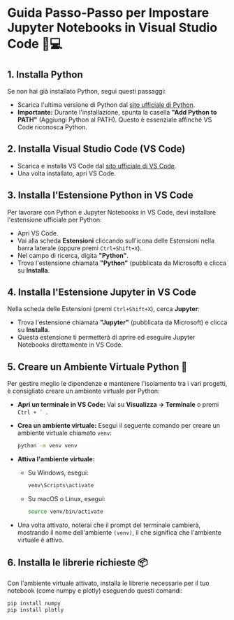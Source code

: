 # Guida Passo-Passo per Impostare Jupyter Notebooks in Visual Studio Code 🐍💻

## 1. Installa Python
Se non hai già installato Python, segui questi passaggi:
- Scarica l'ultima versione di Python dal [sito ufficiale di Python](https://www.python.org/).
- **Importante:** Durante l'installazione, spunta la casella **"Add Python to PATH"** (Aggiungi Python al PATH). Questo è essenziale affinché VS Code riconosca Python.

## 2. Installa Visual Studio Code (VS Code)
- Scarica e installa VS Code dal [sito ufficiale di VS Code](https://code.visualstudio.com/).
- Una volta installato, apri VS Code.

## 3. Installa l'Estensione Python in VS Code
Per lavorare con Python e Jupyter Notebooks in VS Code, devi installare l'estensione ufficiale per Python:
- Apri VS Code.
- Vai alla scheda **Estensioni** cliccando sull'icona delle Estensioni nella barra laterale (oppure premi `Ctrl+Shift+X`).
- Nel campo di ricerca, digita **"Python"**.
- Trova l'estensione chiamata **"Python"** (pubblicata da Microsoft) e clicca su **Installa**.

## 4. Installa l'Estensione Jupyter in VS Code
Nella scheda delle Estensioni (premi `Ctrl+Shift+X`), cerca **Jupyter**:
- Trova l'estensione chiamata **"Jupyter"** (pubblicata da Microsoft) e clicca su **Installa**. 
- Questa estensione ti permetterà di aprire ed eseguire Jupyter Notebooks direttamente in VS Code.

## 5. Creare un Ambiente Virtuale Python 🌱
Per gestire meglio le dipendenze e mantenere l'isolamento tra i vari progetti, è consigliato creare un ambiente virtuale per Python:
- **Apri un terminale in VS Code:** Vai su **Visualizza -> Terminale** o premi ``Ctrl + ` ``.
- **Crea un ambiente virtuale:** Esegui il seguente comando per creare un ambiente virtuale chiamato `venv`:

    ```bash
    python -m venv venv
    ```

- **Attiva l'ambiente virtuale:**
  - Su Windows, esegui:

    ```bash
    venv\Scripts\activate
    ```

  - Su macOS o Linux, esegui:

    ```bash
    source venv/bin/activate
    ```

- Una volta attivato, noterai che il prompt del terminale cambierà, mostrando il nome dell'ambiente `(venv)`, il che significa che l'ambiente virtuale è attivo.

## 6. Installa le librerie richieste 📦
Con l'ambiente virtuale attivato, installa le librerie necessarie per il tuo notebook (come numpy e plotly) eseguendo questi comandi:

```bash
pip install numpy
pip install plotly
